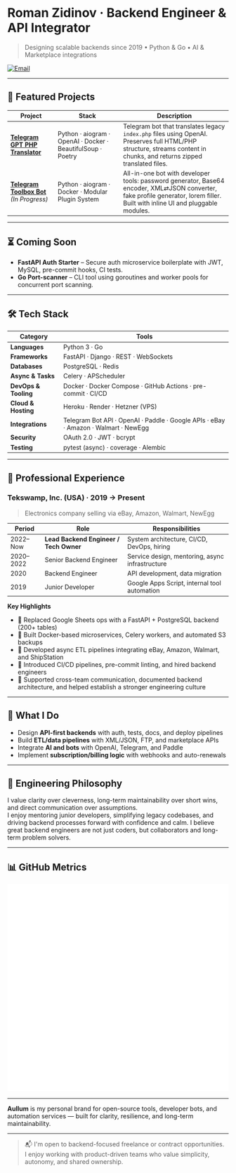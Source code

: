 # Roman Zidinov · Backend Engineer & API Integrator

> Designing scalable backends since 2019 • Python & Go • AI & Marketplace integrations

[![Email](https://img.shields.io/badge/email-roman.zidinov@gmail.com-D14836?logo=gmail&logoColor=white)](mailto:roman.zidinov@gmail.com)

---

## 🚀 Featured Projects

| Project                                                                                      | Stack                                                       | Description                                                                                                                                                                    |
| -------------------------------------------------------------------------------------------- | ----------------------------------------------------------- | ------------------------------------------------------------------------------------------------------------------------------------------------------------------------------ |
| **[Telegram GPT PHP Translator](https://github.com/Aullum/telegram-gpt-php-translator-bot)** | Python · aiogram · OpenAI · Docker · BeautifulSoup · Poetry | Telegram bot that translates legacy `index.php` files using OpenAI. Preserves full HTML/PHP structure, streams content in chunks, and returns zipped translated files.         |
| **[Telegram Toolbox Bot](https://github.com/Aullum/telegram-toolbox-bot)** _(In Progress)_   | Python · aiogram · Docker · Modular Plugin System           | All-in-one bot with developer tools: password generator, Base64 encoder, XML⇄JSON converter, fake profile generator, lorem filler. Built with inline UI and pluggable modules. |

---

## ⏳ Coming Soon

- **FastAPI Auth Starter** – Secure auth microservice boilerplate with JWT, MySQL, pre-commit hooks, CI tests.
- **Go Port-scanner** – CLI tool using goroutines and worker pools for concurrent port scanning.

---

## 🛠️ Tech Stack

| Category             | Tools                                                                               |
| -------------------- | ----------------------------------------------------------------------------------- |
| **Languages**        | Python 3 · Go                                                                       |
| **Frameworks**       | FastAPI · Django · REST · WebSockets                                                |
| **Databases**        | PostgreSQL · Redis                                                                  |
| **Async & Tasks**    | Celery · APScheduler                                                                |
| **DevOps & Tooling** | Docker · Docker Compose · GitHub Actions · pre-commit · CI/CD                       |
| **Cloud & Hosting**  | Heroku · Render · Hetzner (VPS)                                                     |
| **Integrations**     | Telegram Bot API · OpenAI · Paddle · Google APIs · eBay · Amazon · Walmart · NewEgg |
| **Security**         | OAuth 2.0 · JWT · bcrypt                                                            |
| **Testing**          | pytest (async) · coverage · Alembic                                                 |

---

## 🧠 Professional Experience

### Tekswamp, Inc. (USA) · 2019 → Present

> Electronics company selling via eBay, Amazon, Walmart, NewEgg

| Period    | Role                                   | Responsibilities                                |
| --------- | -------------------------------------- | ----------------------------------------------- |
| 2022–Now  | **Lead Backend Engineer / Tech Owner** | System architecture, CI/CD, DevOps, hiring      |
| 2020–2022 | Senior Backend Engineer                | Service design, mentoring, async infrastructure |
| 2020      | Backend Engineer                       | API development, data migration                 |
| 2019      | Junior Developer                       | Google Apps Script, internal tool automation    |

**Key Highlights**

- 🔁 Replaced Google Sheets ops with a FastAPI + PostgreSQL backend (200+ tables)
- 🐳 Built Docker-based microservices, Celery workers, and automated S3 backups
- 🔄 Developed async ETL pipelines integrating eBay, Amazon, Walmart, and ShipStation
- 👥 Introduced CI/CD pipelines, pre-commit linting, and hired backend engineers
- 🤝 Supported cross-team communication, documented backend architecture, and helped establish a stronger engineering culture

---

## 🔧 What I Do

- Design **API-first backends** with auth, tests, docs, and deploy pipelines
- Build **ETL/data pipelines** with XML/JSON, FTP, and marketplace APIs
- Integrate **AI and bots** with OpenAI, Telegram, and Paddle
- Implement **subscription/billing logic** with webhooks and auto-renewals

---

## 💬 Engineering Philosophy

I value clarity over cleverness, long-term maintainability over short wins, and direct communication over assumptions.  
I enjoy mentoring junior developers, simplifying legacy codebases, and driving backend processes forward with confidence and calm.
I believe great backend engineers are not just coders, but collaborators and long-term problem solvers.

---

## 📊 GitHub Metrics

![Metrics](https://raw.githubusercontent.com/Aullum/Aullum/main/metrics.svg)

---

**Aullum** is my personal brand for open-source tools, developer bots, and automation services — built for clarity, resilience, and long-term maintainability.

---

> 📬 I'm open to backend-focused freelance or contract opportunities.  
> I enjoy working with product-driven teams who value simplicity, autonomy, and shared ownership.
